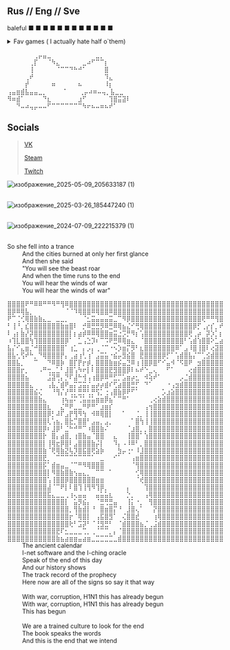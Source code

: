 ## Rus // Eng // Sve 


baleful ■ ■ ■ ■ ■ ■ ■ ■ ■ ■ ■ ■

<details>
  <summary> Fav games ( I actually hate half o`them) </summary>  
	
  Apex Legends  <br />

  Elden Ring <br />

  Dark Souls I , III ( tomb of giants and lost izalith is so ass damn blighttown compared to this is a fever dream ) <br />
  
  Dota 2 <br />

  Visual Studio (■ ■ ■ ■  ■ ■ ■)<br />
	
  Albion Online <br /> 

  Dying Light <br />

  Dead Island <br />

  PvZ <br/>
  
  TES 5  <br />

  Doom <br />

  Minceraft lol <br />

  Dark and Darker <br />
	
  Kenshi <br />

  Duolingo (not /j anymore) <br />
	
  In Celebration of Violence <br /> 

  Celeste <br /> 

  IWBTG & IWBTB <br /> 

  MGRR:V <br /> 

  Sulfur <br /> 

  Death Stranding <br /> 

  HL <br /> 

  x64 dbg 😭 <br /> 
  ... and etc ... <br /> 
<br />
<br />
</details>  

⠀⠀⠀⠀⠀⠀⢀⡤⣤⣀⠀⠀⠀⠀⠀⠀⠀⠀⠀⠀⣀⡀⠀⠀⠀⠀⠀⠀<br />
⠀⠀⠀⠀⠀⢀⡏⠀⠀⠈⠳⣄⠀⠀⠀⠀⠀⣀⠴⠋⠉⠉⡆⠀⠀⠀⠀⠀<br />
⠀⠀⠀⠀⠀⢸⠀⠀⠀⠀⠀⠈⠉⠉⠙⠓⠚⠁⠀⠀⠀⠀⣿⠀⠀⠀⠀⠀<br />
⠀⠀⠀⠀⢀⠞⠀⠀⠀⠀⠀⠀⠀⠀⠀⠀⠀⠀⠀⠀⠀⠀⠹⣄⠀⠀⠀⠀<br />
⠀⠀⠀⠀⡞⠀⠀⠀⠀⠀⠶⠀⠀⠀⠀⠀⠦⠀⠀⠀⠀⠀⠸⡆⠀⠀⠀<br />
⢠⣤⣶⣾⣧⣤⣤⣀⡀ ⠀⠀⠀⠈⠀⠀⠀⢀⡤⠴⠶⠤⢤⡀⣧⣀⣀⠀<br />
⠻⠶⣾⠁⠀⠀⠀⠀⠙⣆⠀⠀⠀⠀⠀⠀⣰⠋⠀⠀⠀⠀⠀⢹⣿⣭⣽⠇<br />
⠀⠀⠙⠤⠴⢤⡤⠤⠤⠋⠉⠉⠉⠉⠉⠉⠉⠳⠖⠦⠤⠶⠦⠞⠁⠀
<br />

## Socials  
>[VK](https://vk.com/boredasset)
> 
>[Steam](https://steamcommunity.com/id/IFuckingHateYou__00/)
>
>[Twitch](https://www.twitch.tv/boredpep)
>


![изображение_2025-05-09_205633187 (1)](https://github.com/user-attachments/assets/9d5f87ef-b50d-4e75-8b32-118c636c0057)⠀⠀ <br /> ⠀⠀⠀⠀

![изображение_2025-03-26_185447240 (1)](https://github.com/user-attachments/assets/4ca4305c-6db8-4c79-8682-d1a4267bdde2) <br /> ⠀⠀⠀

![изображение_2024-07-09_222215379 (1)](https://github.com/user-attachments/assets/4211f5fa-e438-42f0-ae7e-6c5fc04b17b4) 
<br /> ⠀⠀⠀

So she fell into a trance<br /> ⠀⠀⠀
And the cities burned at only her first glance<br /> ⠀⠀⠀
And then she said<br /> ⠀⠀⠀
"You will see the beast roar<br /> ⠀⠀⠀
And when the time runs to the end<br /> ⠀⠀⠀
You will hear the winds of war<br /> ⠀⠀⠀
You will hear the winds of war"<br />

⣿⣿⣿⣿⠟⠛⠿⠿⠛⠛⠻⠛⢻⠿⣿⣿⣿⣿⣿⣿⣿⣿⣿⣿⣿⣿⣿⣿⣿⣿⣿⣿⣿⣿⣿⣿⣿⣿⣿⣿⣿⣿⣿⣿⣿⣿⣿⣿⣿
⣿⡿⠿⢿⣧⡀⠀⠀⠀⠀⠀⠀⠀⠈⠈⠹⢿⣿⣿⠿⢿⣿⣿⠿⣿⣿⣿⣿⣿⣿⣿⣿⣿⣿⣿⣿⣿⣿⣿⣿⣿⣿⣿⣿⣿⣿⣿⣿⣿
⠟⠉⢈⢊⢿⣿⣷⣷⣄⣀⠀⣀⣀⡀⠀⠀⠀⠈⣂⣭⣤⣤⣤⣭⣀⠉⠻⡿⣿⣿⣿⣿⣿⣿⣿⣿⣿⣿⣿⣿⣿⣿⣿⣿⢟⠛⠛⢻⣿
⠃⢸⠘⡀⣎⣿⣿⣿⣿⣿⣿⣿⣷⣶⣿⠇⠀⡚⠿⣛⣛⡻⠿⣛⠿⢿⣦⣌⠊⢛⢿⣿⣿⣿⣿⣿⣿⣿⣿⣿⣿⣿⡿⡋⢀⡔⡎⡀⠞
⠇⢠⡆⣷⡜⡽⣿⣿⣿⣿⣿⣿⣿⣿⡇⡆⣴⡾⠿⠿⢿⣿⣿⣶⣭⣐⡩⡛⠻⡆⢡⣿⣿⣿⣿⣿⣿⣿⣿⣿⣿⢟⢀⡴⠀⡽⡱⡁⡆
⠰⢹⣇⣿⣿⢳⢹⣿⣿⣿⣿⣿⣿⡿⠁⠀⣁⢠⣑⡹⠆⠉⠩⠟⣛⠿⢿⣶⣄⠀⠈⣿⣿⣿⣿⣿⣿⣿⣿⣿⠃⢡⣾⢱⣿⣿⠕⣁⣴
⣧⡌⠊⣄⣶⡈⠚⣿⣿⣿⣿⣿⣿⠁⢰⣁⠀⡄⡠⡄⢀⠈⠉⠐⠢⡱⣶⡍⡻⠃⣆⣿⣿⣿⣿⣿⣿⣿⠿⠁⣠⠸⣿⢸⣿⠇⢔⣽⣿
⣿⣧⢂⢫⠞⠓⡀⠙⢿⣿⣿⣿⡟⡄⢀⣴⢰⢃⢰⠁⣠⣭⣥⠐⣮⡤⣻⣮⣿⠀⣟⣿⣿⣿⣿⡿⡋⠁⢡⣾⣿⣧⡌⠉⢁⣪⣾⣿⣿
⣿⣿⣧⡀⠀⠀⠉⠀⠀⠙⠿⣿⡷⠀⣿⡏⡟⡖⡾⡀⣿⣿⣿⣷⣶⡮⣤⣙⠿⢰⢸⣿⡿⣿⠋⠊⣤⠺⠈⠫⣿⠟⠀⣲⣿⣿⣿⣿⣿
⣿⣿⣿⡖⡀⠀⠀⠠⠛⢒⣀⣁⠃⣸⣿⢡⠳⠖⡇⠇⣿⣿⣿⣟⣻⣿⣿⡿⠇⠦⠞⠑⣀⢄⠀⠀⠋⠁⠀⠀⠀⢔⣾⣿⣿⣿⣿⣿⣿
⣿⣿⣿⣿⣦⠀⠀⠀⠀⣨⣽⢛⡄⡙⠏⣼⠓⢺⢠⢰⣿⡿⠿⠛⣋⡉⣡⣶⡴⣂⠀⠺⢵⠞⠁⠀⠀⠀⠀⡠⣈⣾⣿⣿⣿⣿⣿⣿⣿
⣿⣿⣿⣿⣿⣄⠀⠀⠀⢠⣧⡈⣾⠟⣤⡍⣩⣭⡌⣤⡴⡴⣾⠎⢋⣴⣿⣿⣛⡋⠀⠙⠁⠀⠀⠀⠐⢠⣲⣾⣿⣿⣿⣿⣿⣿⣿⣿⣿
⣿⣿⣿⣿⣿⣿⣮⢌⠀⠀⠘⢻⡌⡜⢛⡃⣛⡛⢃⡛⢫⡁⢐⢠⣿⣷⡿⠟⠋⠁⠀⠀⠀⠀⠀⡡⣰⣵⣿⣿⣿⣿⣿⣿⣿⣿⣿⣿⣿
⣿⣿⣿⣿⣿⣿⣿⣷⣄⠀⠀⠀⢰⢦⣬⠍⢈⣥⣬⣥⣶⣶⡿⣦⠁⠉⠛⠁⠀⠀⠀⠀⢀⢔⣵⣾⣿⣿⣿⣿⣿⣿⣿⣿⣿⣿⣿⣿⣿
⣿⣿⣿⣿⣿⣿⣿⣿⣿⣆⠀⠀⣌⠛⠟⣀⣀⠛⠟⠛⠁⣰⣶⡎⠀⠀⠀⠀⠀⠀⠀⢠⢲⣿⣿⣿⣿⣿⣿⣿⣿⣿⣿⣿⣿⣿⣿⣿⣿
⣿⣿⣿⣿⣿⣿⣿⣿⣿⡿⡃⠼⠏⣠⡟⢻⠻⢳⠀⠺⠿⢿⣿⡇⠀⠀⠁⠀⠀⢈⡀⢸⢸⣿⣿⣿⣿⣿⣿⣿⣿⣿⣿⣿⣿⣿⣿⣿⣿
⣿⣿⣿⣿⣿⣿⣿⣿⣿⢇⢡⣦⡀⣿⣗⡉⣿⣿⠃⣠⣤⡀⣠⡀⠀⠀⠀⠀⠁⣿⢳⢸⢸⣿⣿⣿⣿⣿⣿⣿⣿⣿⣿⣿⣿⣿⣿⣿⣿
⣿⣿⣿⣿⣿⣿⣿⣿⡿⠆⣸⡿⠃⣈⠓⠚⠛⠉⠰⣿⣿⣷⠌⠀⠀⠀⠀⠈⣰⣿⡀⡀⣿⣿⣿⣿⣿⣿⣿⣿⣿⣿⣿⣿⣿⣿⣿⣿⣿
⣿⣿⣿⣿⣿⣿⣿⣿⡗⠀⣿⡄⣴⣿⡀⢰⣿⣷⣤⠈⣿⣿⠀⠀⣄⠀⠀⢸⣿⣿⠁⢱⣿⣿⣿⣿⣿⣿⣿⣿⣿⣿⣿⣿⣿⣿⣿⣿⣿
⣿⣿⣿⣿⣿⣿⣿⣿⡇⢸⢿⣖⡿⣿⠇⣠⣿⣿⣿⣷⡬⡇⠀⠀⠹⡄⠠⠸⠿⠃⡀⣿⣿⣿⣿⣿⣿⣿⣿⣿⣿⣿⣿⣿⣿⣿⣿⣿⣿
⣿⣿⣿⣿⣿⣿⣿⣿⣷⠈⢟⢿⣷⣝⢧⡹⣿⣯⣿⢟⣵⡷⠀⠀⠀⣳⡤⢐⠂⠸⣸⣿⣿⣿⣿⣿⣿⣿⣿⣿⣿⣿⣿⣿⣿⣿⣿⣿⣿
⣿⣿⣿⣿⣿⣿⣿⣿⣟⡀⠀⠉⠉⠉⠉⠉⠉⠉⠉⠁⠀⣀⠀⠀⠊⠁⠀⠀⢠⣶⣿⣿⣿⣿⣿⣿⣿⣿⣿⣿⣿⣿⣿⣿⣿⣿⣿⣿⣿
⣿⣿⣿⣿⣿⣿⣿⣿⡯⠁⣾⣶⣤⣀⠈⠉⠛⠻⢿⣿⣿⣿⠀⠀⠀⠀⠀⠀⠈⢻⣿⣿⣿⣿⣿⣿⣿⣿⣿⣿⣿⣿⣿⣿⣿⣿⣿⣿⣿
⣿⣿⣿⣿⣿⣿⣿⣿⣿⡇⠻⣿⣷⣿⣷⢢⣤⣄⡀⠀⠉⠉⠀⠁⠀⠀⠀⠀⠀⢊⢿⣿⣿⣿⣿⣿⣿⣿⣿⣿⣿⣿⣿⣿⣿⣿⣿⣿⣿
⣿⣿⣿⣿⣿⣿⣿⣿⣿⢡⢸⣿⣿⡿⣿⣿⣿⣿⣿⣿⣶⣶⠀⠀⠀⠀⠀⠀⠀⠈⢞⣿⣿⣿⣿⣿⣿⣿⣿⣿⣿⣿⣿⣿⣿⣿⣿⣿⣿
⣿⣿⣿⣿⣿⣿⣿⣿⣿⣼⠈⠉⠟⡇⠇⣿⢹⢸⢻⠻⢹⡿⡀⠀⠀⠀⠀⡄⠀⠀⠀⢹⣿⣿⣿⣿⣿⣿⣿⣿⣿⣿⣿⣿⣿⣿⣿⣿⣿
⣿⣿⣿⣿⣿⣿⣿⣿⣿⣯⣄⣀⣀⢀⢰⢄⣤⣤⠀⠀⣤⣥⣥⣆⠀⠀⠀⡑⡀⠀⠀⢠⢿⣿⣿⣿⣿⣿⣿⣿⣿⣿⣿⣿⣿⣿⣿⣿⣿
⣿⣿⣿⣿⣿⣿⣿⣿⣿⣿⣿⣿⣿⡇⠀⣥⡻⣮⡄⠀⠈⣛⢛⣛⣤⠀⠀⢸⡅⠐⡀⠀⢻⣿⣿⣿⣿⣿⣿⣿⣿⣿⣿⣿⣿⣿⣿⣿⣿
⣿⣿⣿⣿⣿⣿⣿⣿⣿⣿⣿⣿⣿⣿⡀⢻⣷⣾⡇⠘⠀⣿⣶⣿⡍⠘⠀⣸⣿⢄⠁⠀⠀⡝⣿⣿⣿⣿⣿⣿⣿⣿⣿⣿⣿⣿⣿⣿⣿
⣿⣿⣿⣿⣿⣿⣿⣿⣿⣿⣿⣿⣿⣿⡖⠈⢿⣿⡇⠀⢠⣯⣿⣻⠁⠀⢌⣿⣿⣞⠀⠀⠀⢰⢿⣿⣿⣿⣿⣿⣿⣿⣿⣿⣿⣿⣿⣿⣿
⣿⣿⣿⣿⣿⣿⣿⣿⣿⣿⣿⣿⣿⣿⢗⠃⣩⡽⠃⠈⢘⣻⣛⠃⠀⠈⣾⣿⣿⣿⣦⡈⢀⣨⣾⣿⣿⣿⣿⣿⣿⣿⣿⣿⣿⣿⣿⣿⣿
⣿⣿⣿⣿⣿⣿⣿⣿⣿⣿⣿⣟⠏⣂⣀⣀⣀⢉⡀⢀⠈⠉⠉⡀⡄⠈⣿⣿⣿⣿⣿⣿⣿⣿⣿⣿⣿⣿⣿⣿⣿⣿⣿⣿⣿⣿⣿⣿⣿
⣿⣿⣿⣿⣿⣿⣿⣿⣿⣿⣿⣷⣦⣴⣶⣶⣤⣴⣶⣀⣉⣉⣉⣉⣀⣾⣿⣿⣿⣿⣿⣿⣿⣿⣿⣿⣿⣿⣿⣿⣿⣿⣿⣿⣿⣿⣿⣿⣿
<br /> ⠀⠀⠀
The ancient calendar<br /> ⠀⠀⠀
I-net software and the I-ching oracle<br /> ⠀⠀⠀
Speak of the end of this day<br /> ⠀⠀⠀
And our history shows<br /> ⠀⠀⠀
The track record of the prophecy<br /> ⠀⠀⠀
Here now are all of the signs so say it that way<br /> ⠀⠀⠀
<br /> ⠀⠀⠀
With war, corruption, H1N1 this has already begun<br /> ⠀⠀⠀
With war, corruption, H1N1 this has already begun<br /> ⠀⠀⠀
This has begun<br /> ⠀⠀⠀
<br /> ⠀⠀⠀
We are a trained culture to look for the end<br /> ⠀⠀⠀
The book speaks the words<br /> ⠀⠀⠀
And this is the end that we intend<br /> ⠀⠀⠀

<!---
bored-asset/bored-asset is a ✨ special ✨ repository because its `README.md` (this file) appears on your GitHub profile.
You can click the Preview link to take a look at your changes.
--->

